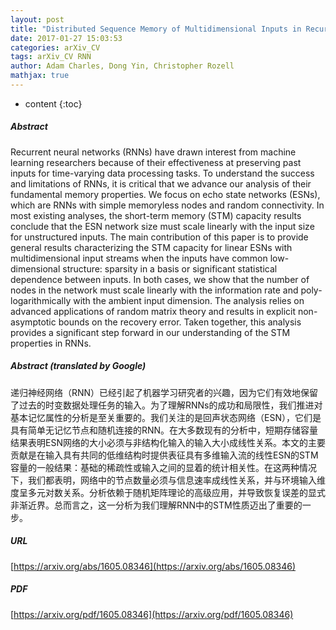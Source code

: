 ```yaml
---
layout: post
title: "Distributed Sequence Memory of Multidimensional Inputs in Recurrent Networks"
date: 2017-01-27 15:03:53
categories: arXiv_CV
tags: arXiv_CV RNN
author: Adam Charles, Dong Yin, Christopher Rozell
mathjax: true
---
```


* content
{:toc}

##### Abstract
Recurrent neural networks (RNNs) have drawn interest from machine learning researchers because of their effectiveness at preserving past inputs for time-varying data processing tasks. To understand the success and limitations of RNNs, it is critical that we advance our analysis of their fundamental memory properties. We focus on echo state networks (ESNs), which are RNNs with simple memoryless nodes and random connectivity. In most existing analyses, the short-term memory (STM) capacity results conclude that the ESN network size must scale linearly with the input size for unstructured inputs. The main contribution of this paper is to provide general results characterizing the STM capacity for linear ESNs with multidimensional input streams when the inputs have common low-dimensional structure: sparsity in a basis or significant statistical dependence between inputs. In both cases, we show that the number of nodes in the network must scale linearly with the information rate and poly-logarithmically with the ambient input dimension. The analysis relies on advanced applications of random matrix theory and results in explicit non-asymptotic bounds on the recovery error. Taken together, this analysis provides a significant step forward in our understanding of the STM properties in RNNs.

##### Abstract (translated by Google)
递归神经网络（RNN）已经引起了机器学习研究者的兴趣，因为它们有效地保留了过去的时变数据处理任务的输入。为了理解RNNs的成功和局限性，我们推进对基本记忆属性的分析是至关重要的。我们关注的是回声状态网络（ESN），它们是具有简单无记忆节点和随机连接的RNN。在大多数现有的分析中，短期存储容量结果表明ESN网络的大小必须与非结构化输入的输入大小成线性关系。本文的主要贡献是在输入具有共同的低维结构时提供表征具有多维输入流的线性ESN的STM容量的一般结果：基础的稀疏性或输入之间的显着的统计相关性。在这两种情况下，我们都表明，网络中的节点数量必须与信息速率成线性关系，并与环境输入维度呈多元对数关系。分析依赖于随机矩阵理论的高级应用，并导致恢复误差的显式非渐近界。总而言之，这一分析为我们理解RNN中的STM性质迈出了重要的一步。

##### URL
[https://arxiv.org/abs/1605.08346](https://arxiv.org/abs/1605.08346)

##### PDF
[https://arxiv.org/pdf/1605.08346](https://arxiv.org/pdf/1605.08346)

